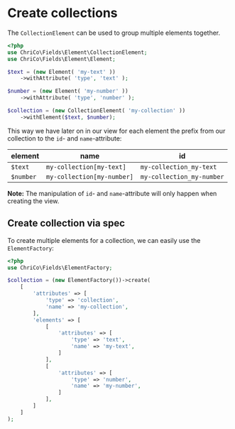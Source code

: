 # Create collections

The `CollectionElement` can be used to group multiple elements together.

```php
<?php
use ChriCo\Fields\Element\CollectionElement;
use ChriCo\Fields\Element\Element;

$text = (new Element( 'my-text' ))
	->withAttribute( 'type', 'text' );

$number = (new Element( 'my-number' ))
	->withAttribute( 'type', 'number' );

$collection = (new CollectionElement( 'my-collection' ))
	->withElement($text, $number);
```

This way we have later on in our view for each element the prefix from our collection to the `id`- and `name`-attribute:

| element | name | id |
| ------------- | ------------- | ------------- |
| `$text` | `my-collection[my-text]` | `my-collection_my-text` |
| `$number` | `my-collection[my-number]` | `my-collection_my-number` |

**Note:** The manipulation of `id`- and `name`-attribute will only happen when creating the view. 

## Create collection via spec

To create multiple elements for a collection, we can easily use the `ElementFactory`:

```php
<?php
use ChriCo\Fields\ElementFactory;

$collection = (new ElementFactory())->create( 
	[
		'attributes' => [
			'type' => 'collection',
			'name' => 'my-collection',
		],
		'elements' => [
			[
				'attributes' => [
					'type' => 'text',
					'name' => 'my-text',
				]
			],
			[
				'attributes' => [
					'type' => 'number',
					'name' => 'my-number',
				]
			],
		]
	]
);
```
